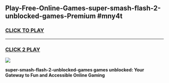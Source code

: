 
## Play-Free-Online-Games-super-smash-flash-2-unblocked-games-Premium #mny4t
<h3>
<a href="https://premium.freeplayer.one?title=super-smash-flash-2-unblocked-games&ref=8M">CLICK TO PLAY</a></h3>
<hr>

<h3>
<a href="https://premium.freeplayer.one?title=super-smash-flash-2-unblocked-games&ref=8M">CLICK 2 PLAY</a>
  
</h3>

<a href="https://premium.freeplayer.one?title=super-smash-flash-2-unblocked-games&ref=8M"><img src="https://clearcache.store/games.png"></a>


**super-smash-flash-2-unblocked-games games unblocked: Your Gateway to Fun and Accessible Online Gaming**
